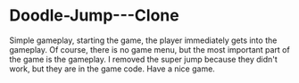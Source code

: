 # Doodle-Jump---Clone
Simple gameplay, starting the game, the player immediately gets into the gameplay. Of course, there is no game menu, but the most important part of the game is the gameplay. I removed the super jump because they didn't work, but they are in the game code. Have a nice game.
